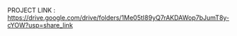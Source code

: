PROJECT LINK : https://drive.google.com/drive/folders/1Me05tI89yQ7rAKDAWop7bJumT8y-cYOW?usp=share_link
